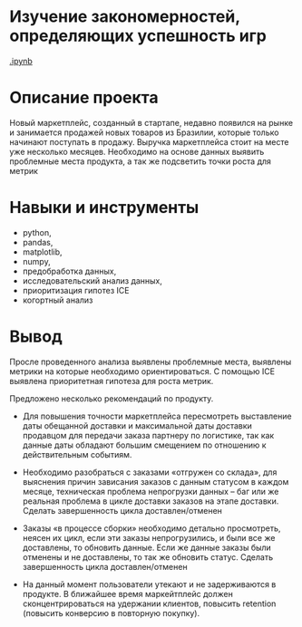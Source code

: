 # Изучение закономерностей, определяющих успешность игр
[.ipynb](https://github.com/olga-fin-22/karpov_courses/blob/main/Marketplace%20sales/Project_marketplace_sales.ipynb)
# Описание проекта
Новый маркетплейс, созданный в стартапе, недавно появился на рынке и занимается продажей новых товаров из Бразилии, которые только начинают поступать в продажу. Выручка маркетплейса стоит на месте уже несколько месяцев. Необходимо на основе данных выявить проблемные места продукта, а так же подсветить точки роста для метрик

# Навыки и инструменты
- python,
- pandas,
- matplotlib,
- numpy,
- предобработка данных,
- исследовательский анализ данных,
- приоритизация гипотез ICE
- когортный анализ

# Вывод
Просле проведенного анализа выявлены проблемные места, выявлены метрики на которые необходимо ориентироваться. С помощью  ICE выявлена приоритетная гипотеза для роста метрик. 

Предложено несколько рекомендаций по продукту.
 - Для повышения точности маркетплейса пересмотреть выставление даты обещанной доставки и максимальной даты доставки продавцом для передачи заказа партнеру по логистике, так как данные даты обладают большим смещением по отношению к действительным событиям.

- Необходимо разобраться с заказами «отгружен со склада», для выяснения причин зависания заказов с данным статусом в каждом месяце, техническая проблема непрогрузки данных – баг или же реальная проблема в цикле доставки заказов на этапе доставки. Сделать завершенность цикла доставлен/отменен

- Заказы «в процессе сборки» необходимо детально просмотреть, неясен их цикл, если эти заказы непрогрузились, и были все же доставлены, то обновить данные. Если же данные заказы были отменены и не доставлены, то так же обновить статус. Сделать завершенность цикла доставлен/отменен

- На данный момент пользователи утекают и не задерживаются в продукте. В ближайшее время маркейтплейс должен сконцентрироваться на удержании клиентов, повысить retention (повысить конверсию в повторную покупку).

